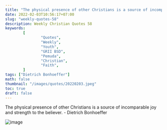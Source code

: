 ```yaml
---
title: "The physical presence of other Christians is a source of incomparable joy and strength to the believer."
date: 2022-02-03T10:56:17+07:00
slug: "weekly-quotes-58"
description: Weekly Christian Quotes 58
keywords:
        [
                "Quotes",
                "Weekly",
                "Youth",
                "GRII BSD",
                "Pemuda",
                "Christian",
                "Faith",
        ]
tags: ["Dietrich Bonhoeffer"]
math: false
thumbnail: "/images/quotes/20220203.jpeg"
toc: true
draft: false
---
```


The physical presence of other Christians is a source of incomparable joy and strength to the believer. - Dietrich Bonhoeffer

![image](/images/quotes/20220203.jpeg)
